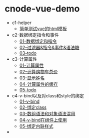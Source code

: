# cnode-vue-demo
- c1-helper
  - [简单测试vue的html模板](./c1-helper/01-简单的测试vue知识点模板.html)
- c2-数据绑定指令和事件
  - [01-数据绑定和指令](./c2-数据绑定指令和事件/01-数据绑定和指令.html)
  - [02-过滤器&指令&事件&语法糖](./c2-数据绑定指令和事件/02-过滤器&指令&事件&语法糖.html)
  - [03-todo](./c2-数据绑定指令和事件/03-todo.html)
- c3-计算属性
  - [01-计算属性](./c3-计算属性/01-计算属性.html)
  - [02-计算购物车总价](./c3-计算属性/02-计算购物车总价.html)
  - [03-显示姓名](./c3-计算属性/03-显示姓名.html)
  - [04-计算属性的缓存](./c3-计算属性/04-计算属性的缓存.html)
  - [05-todo](./c3-计算属性/05-todo.html)
- c4-v-bind以及对class和style的绑定
  - [01-v-bind](./amb/01-v-bind.html)
  - [02-绑定class](./amb/02-绑定class.html)
  - [03-数组语法和对象语法混用](./amb/03-数组语法和对象语法混用.html)
  - [04-v-bind在组件上使用](./amb/04-v-bind在组件上使用.html)
  - [05-绑定内联样式](./amb/05-绑定内联样式.html)
- 

